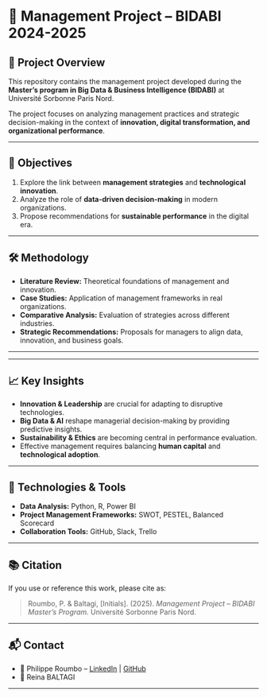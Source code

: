 # 🚀 Management Project – BIDABI 2024-2025

## 📌 Project Overview
This repository contains the management project developed during the **Master’s program in Big Data & Business Intelligence (BIDABI)** at Université Sorbonne Paris Nord.  

The project focuses on analyzing management practices and strategic decision-making in the context of **innovation, digital transformation, and organizational performance**.

---

## 🎯 Objectives
1. Explore the link between **management strategies** and **technological innovation**.  
2. Analyze the role of **data-driven decision-making** in modern organizations.  
3. Propose recommendations for **sustainable performance** in the digital era.  

---

## 🛠️ Methodology
- **Literature Review:** Theoretical foundations of management and innovation.  
- **Case Studies:** Application of management frameworks in real organizations.  
- **Comparative Analysis:** Evaluation of strategies across different industries.  
- **Strategic Recommendations:** Proposals for managers to align data, innovation, and business goals.  

---

---

## 📈 Key Insights
- **Innovation & Leadership** are crucial for adapting to disruptive technologies.  
- **Big Data & AI** reshape managerial decision-making by providing predictive insights.  
- **Sustainability & Ethics** are becoming central in performance evaluation.  
- Effective management requires balancing **human capital** and **technological adoption**.  

---

## 🚀 Technologies & Tools
- **Data Analysis:** Python, R, Power BI  
- **Project Management Frameworks:** SWOT, PESTEL, Balanced Scorecard  
- **Collaboration Tools:** GitHub, Slack, Trello  

---

## 📚 Citation
If you use or reference this work, please cite as:  

> Roumbo, P. & Baltagi, [Initials]. (2025). *Management Project – BIDABI Master’s Program.* Université Sorbonne Paris Nord.  

---

## 📬 Contact
- 👤 Philippe Roumbo – [LinkedIn](https://www.linkedin.com/) | [GitHub](https://github.com/yourusername)  
- 👤 Reina BALTAGI  

---
